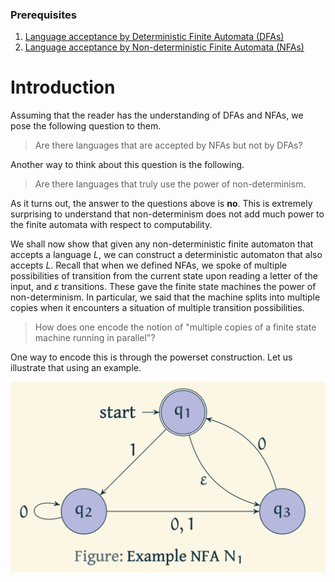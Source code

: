 ### Prerequisites

1. [Language acceptance by Deterministic Finite Automata (DFAs)](https://virtual-labs.github.io/exp-determinstic-finite-automaton-iiith/)
2. [Language acceptance by Non-deterministic Finite Automata (NFAs)](https://virtual-labs.github.io/exp-non-determinstic-finite-automaton-iiith/)

# Introduction

Assuming that the reader has the understanding of DFAs and NFAs, we pose the following question to them.

> Are there languages that are accepted by NFAs but not by DFAs?

Another way to think about this question is the following.

> Are there languages that truly use the power of non-determinism.

As it turns out, the answer to the questions above is **no**. This is extremely surprising to understand that non-determinism does not add much power to the finite automata with respect to computability.

We shall now show that given any non-deterministic finite automaton that accepts a language $L$, we can construct a deterministic automaton that also accepts $L$. Recall that when we defined NFAs, we spoke of multiple possibilities of transition from the current state upon reading a letter of the input, and $\varepsilon$ transitions. These gave the finite state machines the power of non-determinism. In particular, we said that the machine splits into multiple copies when it encounters a situation of multiple transition possibilities. 

> How does one encode the notion of "multiple copies of a finite state machine running in parallel"?

One way to encode this is through the powerset construction. Let us illustrate that using an example.

![Example of a NFA that we intend to convert to a DFA](images/NFAtoDFAExample1.png)


